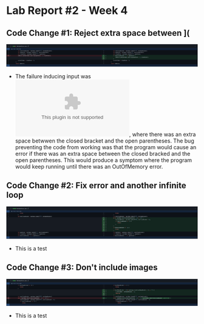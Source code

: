 # Lab Report #2 - Week 4

## Code Change #1: Reject extra space between ](
![Image](/images/Code-Error-1.png)
* The failure inducing input was ![testcase1.md](google.com), where there was an extra space betwwen the closed bracket and the open parentheses. The bug preventing the code from working was that the program would cause an error if there was an extra space between the closed bracked and the open parentheses. This would produce a symptom where the program would keep running until there was an OutOfMemory error. 

## Code Change #2: Fix error and another infinite loop
![Image](/images/Code-Error-2.png)
* This is a test

## Code Change #3: Don't include images
![Image](/images/Code-Error-3.png)
* This is a test
